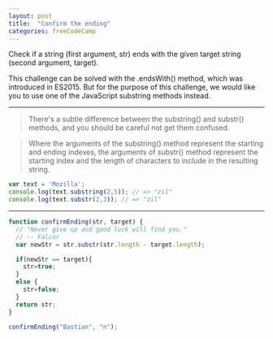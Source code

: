 ```yaml
---
layout: post
title:  "Confirm the ending"
categories: freeCodeCamp
---
```


Check if a string (first argument, str) ends with the given target string (second argument, target).

This challenge can be solved with the .endsWith() method, which was introduced in ES2015. But for the purpose of this challenge, we would like you to use one of the JavaScript substring methods instead.

---
> There's a subtle difference between the substring() and substr() methods, and you should be careful not get them confused.

> Where the arguments of the substring() method represent the starting and ending indexes, the arguments of substr() method represent the starting index and the length of characters to include in the resulting string.

```javascript
var text = 'Mozilla';
console.log(text.substring(2,5)); // => "zil"
console.log(text.substr(2,3)); // => "zil"
```

---


```javascript
function confirmEnding(str, target) {
  // "Never give up and good luck will find you."
  // -- Falcor
  var newStr = str.substr(str.length - target.length);

  if(newStr == target){
    str=true;
  }
  else {
    str=false;
  }
  return str;
}

confirmEnding("Bastian", "n");
```

